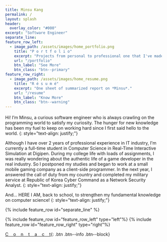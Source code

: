 ```yaml
---
title: Minsu Kang 
permalink: /
layout: splash
header:
  overlay_color: "#000"
excerpt: "Software Engineer"
separate_line:
feature_row_left:
  - image_path: /assets/images/home_portfolio.png
    title: "P o r t f o l i o"
    excerpt: "Projects from personal to professional one that I've made or participated."
    url: "/portfolio"
    btn_label: "See More"
    btn_class: "btn--primary"
feature_row_right:
  - image_path: /assets/images/home_resume.png
    title: "R é s u m é"
    excerpt: "One sheet of summarized report on *Minsu*."
    url: "/resume"
    btn_label: "Know More"
    btn_class: "btn--warning"
---
```


<style>
.align-left { margin-top: 0px; margin-bottom: -10px; }
.align-left img { border-radius: 30%;}
</style>

<figure style="width: 300px" class="align-left">
  <img src="{{ site.url }}{{ site.baseurl }}/assets/images/avatar.png" alt="">
</figure> 

Hi! I’m Minsu, a curious software engineer who is always crawling on the programming world to satisfy my curiosity. The hunger for new knowledge has been my fuel to keep on working hard since I first said hello to the world.
{: style="text-align: justify;"}
  
Although I have over 2 years of professional experience in IT industry, I'm currently a full-time student in Computer Science in Real-Time Interactive Simulation at Digipen. During my college life with loads of assignments, I was really wondering about the authentic life of a game developer in the real industry. So I postponed my studies and began to work at a small mobile gaming company as a client-side programmer. In the next year, I answered the call of duty from my country and completed my military service at Republic of Korea Cyber Command as a Network Security Analyst.
{: style="text-align: justify;"}

And... HERE I AM, back to school, to strengthen my fundamental knowledge on computer science!
{: style="text-align: justify;"}

{% include feature_row id="separate_line" %}

{% include feature_row id="feature_row_left" type="left"%}
{% include feature_row id="feature_row_right" type="right"%}

[C&nbsp;&nbsp;&nbsp;&nbsp;o&nbsp;&nbsp;&nbsp;&nbsp;n&nbsp;&nbsp;&nbsp;&nbsp;t&nbsp;&nbsp;&nbsp;&nbsp;a&nbsp;&nbsp;&nbsp;&nbsp;c&nbsp;&nbsp;&nbsp;&nbsp;t](/contact){: .btn .btn--info .btn--block}